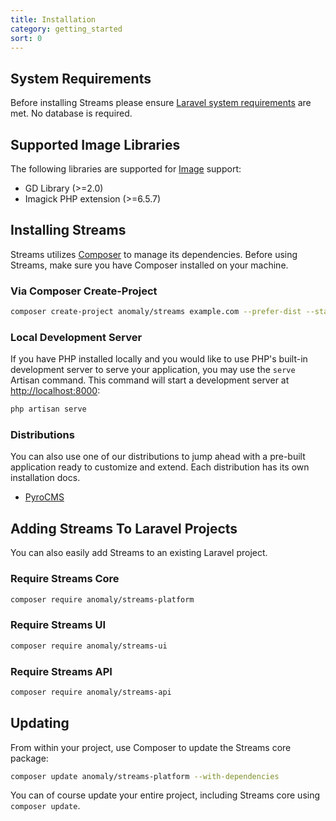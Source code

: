 ```yaml
---
title: Installation
category: getting_started
sort: 0
---
```


## System Requirements 

Before installing Streams please ensure [Laravel system requirements](https://laravel.com/docs/installation#server-requirements) are met. No database is required.

## Supported Image Libraries

The following libraries are supported for [Image](docs/streams/images) support:

- GD Library (>=2.0)
- Imagick PHP extension (>=6.5.7)

## Installing Streams

Streams utilizes [Composer](https://getcomposer.org/) to manage its dependencies. Before using Streams, make sure you have Composer installed on your machine.

### Via Composer Create-Project

```bash
composer create-project anomaly/streams example.com --prefer-dist --stability=dev
```

### Local Development Server

If you have PHP installed locally and you would like to use PHP's built-in development server to serve your application, you may use the `serve` Artisan command. This command will start a development server at [http://localhost:8000](http://localhost:8000):

```bash
php artisan serve
```


### Distributions

You can also use one of our distributions to jump ahead with a pre-built application ready to customize and extend. Each distribution has its own installation docs.

- [PyroCMS](https://pyrocms.com/docs)


## Adding Streams To Laravel Projects

You can also easily add Streams to an existing Laravel project.

### Require Streams Core

```bash
composer require anomaly/streams-platform
```

### Require Streams UI

```bash
composer require anomaly/streams-ui
```

### Require Streams API

```bash
composer require anomaly/streams-api
```


## Updating
From within your project, use Composer to update the Streams core package:

```bash
composer update anomaly/streams-platform --with-dependencies
```

You can of course update your entire project, including Streams core using `composer update`.
